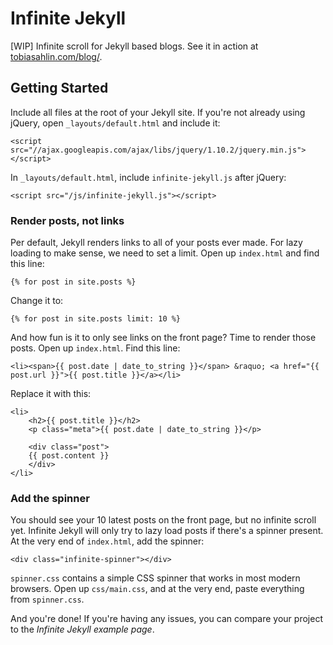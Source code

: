 Infinite Jekyll
===============

[WIP] Infinite scroll for Jekyll based blogs. See it in action at [tobiasahlin.com/blog/](http://tobiasahlin.com/blog).

## Getting Started

Include all files at the root of your Jekyll site. If you're not already using jQuery, open `_layouts/default.html` and include it:

	<script src="//ajax.googleapis.com/ajax/libs/jquery/1.10.2/jquery.min.js"></script>

In `_layouts/default.html`, include `infinite-jekyll.js` after jQuery:

	<script src="/js/infinite-jekyll.js"></script>

### Render posts, not links

Per default, Jekyll renders links to all of your posts ever made. For lazy loading to make sense, we need to set a limit. Open up `index.html` and find this line:

	{% for post in site.posts %}

Change it to:

	{% for post in site.posts limit: 10 %}	

And how fun is it to only see links on the front page? Time to render those posts. Open up `index.html`. Find this line: 

	<li><span>{{ post.date | date_to_string }}</span> &raquo; <a href="{{ post.url }}">{{ post.title }}</a></li>

Replace it with this:

	<li>
		<h2>{{ post.title }}</h2>
		<p class="meta">{{ post.date | date_to_string }}</p>
	
		<div class="post">
		{{ post.content }}
		</div>
	</li>

### Add the spinner

You should see your 10 latest posts on the front page, but no infinite scroll yet. Infinite Jekyll will only try to lazy load posts if there's a spinner present. At the very end of `index.html`, add the spinner:

	<div class="infinite-spinner"></div>

`spinner.css` contains a simple CSS spinner that works in most modern browsers. Open up `css/main.css`, and at the very end, paste everything from `spinner.css`. 

And you're done! If you're having any issues, you can compare your project to the _Infinite Jekyll example page_.
